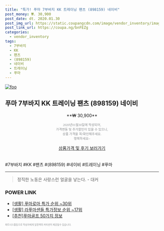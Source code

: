 ```yaml
--- 
title: "특가! 푸마 7부바지 KK 트레이닝 팬츠 (898159) 네이비" 
post_money: ₩. 30,900 
post_date: dt. 2020.01.30 
post_img_url: https://static.coupangcdn.com/image/vendor_inventory/images/2017/03/16/16/5/d5fc4c2b-b7e6-4bd7-8866-a129c44536d6.JPG 
post_link_url: https://coupa.ng/bnFEZg 
categories: 
  - vendor_inventory 
tags: 
  - 7부바지 
  - KK 
  - 팬츠 
  - (898159) 
  - 네이비 
  - 트레이닝 
  - 푸마 
--- 
```

[![foo](https://static.coupangcdn.com/image/vendor_inventory/images/2017/03/16/16/5/d5fc4c2b-b7e6-4bd7-8866-a129c44536d6.JPG)](https://coupa.ng/bnFEZg) 

## 푸마 7부바지 KK 트레이닝 팬츠 (898159) 네이비 
<p style="text-align: center;">**₩ 30,900**</p> 
<p style="text-align: center;"><span style="color: #898c8f; font-family: Georgia,Times,serif; font-size: 0.75em;">2020년01월30일에 작성되어, <br>가격변동 및 추가할인이 있을 수 있으니,<br> 상품 가격을 꼭!확인해주세요.<br>행복하세요~</span> 
</p>	 
<div markdown="0" style="text-align: center;"><a href="https://coupa.ng/bnFEZg" class="btn btn--success">상품가격 및 후기 보러가기</a></div> 
<br><br> 
  #7부바지 #KK #팬츠 #(898159) #네이비 #트레이닝 #푸마 
<hr> 

> 정직한 노동은 사랑스런 얼굴을 낳는다. - 대커 


### POWER LINK

* <a href="https://blog.naver.com/sakai111/221787211178" target="_blank"> [생활] 푸마로마 특가 순위 ~30위</a>
* <a href="https://blog.naver.com/sakai111/221777830203" target="_blank"> [생활] 라푸마샌들 특가정보 순위 ~17위</a>
* <a href="https://blog.naver.com/fasyy4321/221785403021" target="_blank">[추천]푸마골프 50가지 정보</a>

<span style="color: #898c8f; font-family: Georgia,Times,serif; font-size: 0.55em;">파트너스활동으로 작성자에게 일정액의 커미션이 제공될수 있습니다.</span> 
